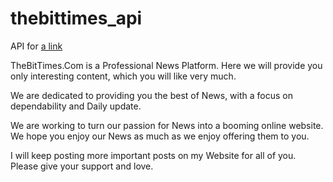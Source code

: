 # thebittimes_api
API for [a link](thebittimes.com)

TheBitTimes.Com is a Professional News Platform. Here we will provide you only interesting content, which you will like very much.

We are dedicated to providing you the best of News, with a focus on dependability and Daily update.

We are working to turn our passion for News into a booming online website. We hope you enjoy our News as much as we enjoy offering them to you.

I will keep posting more important posts on my Website for all of you. Please give your support and love.
